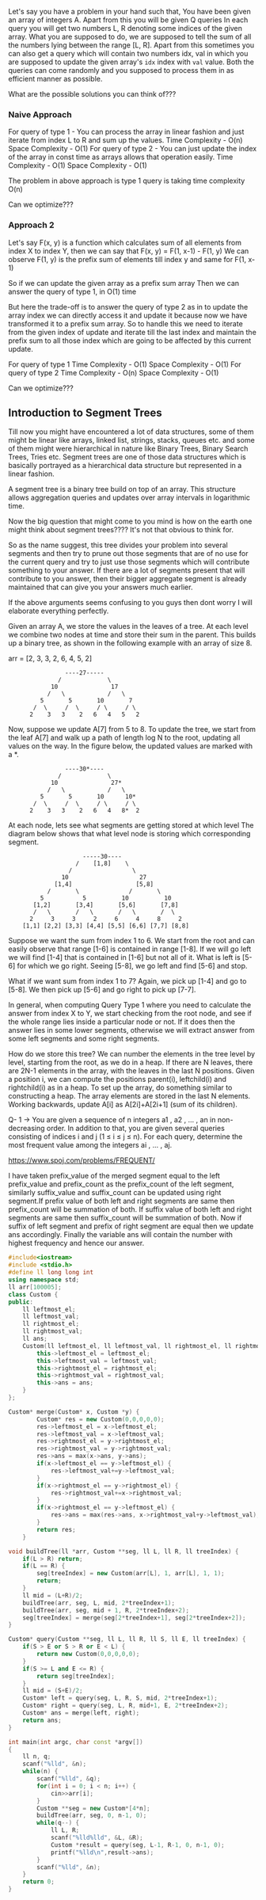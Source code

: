 Let's say you have a problem in your hand such that, You have been given an array of integers A. Apart from this you will be given Q queries
In each query you will get two numbers L, R denoting some indices of the given array. What you are supposed to do, we are supposed to tell the
sum of all the numbers lying between the range [L, R]. Apart from this sometimes you can also get a query which will contain two numbers idx, val
in which you are supposed to update the given array's `idx` index with `val` value. Both the queries can come randomly and you supposed to process
them in as efficient manner as possible.

What are the possible solutions you can think of???

### Naive Approach

For query of type 1 - You can process the array in linear fashion and just iterate from index L to R and sum up the values.
Time Complexity - O(n)
Space Complexity - O(1)
For query of type 2 - You can just update the index of the array in const time as arrays allows that operation easily.
Time Complexity - O(1)
Space Complexity - O(1)

The problem in above approach is type 1 query is taking time complexity O(n)

Can we optimize???

### Approach 2

Let's say F(x, y) is a function which calculates sum of all elements from index X to index Y, then we can say that
F(x, y) = F(1, x-1) - F(1, y)
We can observe F(1, y) is the prefix sum of elements till index y and same for F(1, x-1)

So if we can update the given array as a prefix sum array
Then we can answer the query of type 1, in O(1) time 

But here the trade-off is to answer the query of type 2 as in to update the array index we can directly access it and update it because now we have transformed it to a prefix sum array. So to handle this we need to iterate from the given index of update and iterate till the last index and maintain the prefix sum to all those index which are going to be affected by this current update.

For query of type 1 
Time Complexity - O(1)
Space Complexity - O(1)
For query of type 2
Time Complexity - O(n)
Space Complexity - O(1)

Can we optimize???

## Introduction to Segment Trees
Till now you might have encountered a lot of data structures, some of them might be linear like arrays, linked list, strings, stacks, queues etc. and some of them might were hierarchical in nature like Binary Trees, Binary Search Trees, Tries etc. 
Segment trees are one of those data structures which is basically portrayed as a hierarchical data structure but represented in a linear fashion. 

A segment tree is a binary tree build on top of an array. This structure allows aggregation queries and updates over array intervals in logarithmic time. 

Now the big question that might come to you mind is how on the earth one might think about segment trees???? It's not that obvious to think for. 

So as the name suggest, this tree divides your problem into several segments and then try to prune out those segments that are of no use for the current query and try to just use those segments which will contribute something to your answer. If there are a lot of segments present that will contribute to you answer, then their bigger aggregate segment is already maintained that can give you your answers much earlier. 

If the above arguments seems confusing to you guys then dont worry I will elaborate everything perfectly. 

Given an array A, we store the values in the leaves of a tree. At each level we combine two nodes at time and store their sum in the parent. This builds up a binary tree, as shown in the following example with an array of size 8.

arr = [2, 3, 3, 2, 6, 4, 5, 2]

                    ----27-----
                  /             \
                10               17
               /   \            /   \
             5       5       10       7
           /  \     /  \     / \     / \
          2    3   3    2   6   4   5   2


Now, suppose we update A[7] from 5 to 8. To update the tree, we start from the leaf A[7] and walk up a path of length log N to the root, updating all values on the way. In the figure below, the updated values are marked with a *.

                    ----30*----
                  /             \
                10               27*
               /   \            /   \
             5       5       10      10*
           /  \     /  \     / \     / \
          2    3   3    2   6   4   8*  2

At each node, lets see what segments are getting stored at which level
The diagram below shows that what level node is storing which corresponding segment.

                         -----30----
                       /    [1,8]    \
                     /                 \
                   10                    27
                 [1,4]                  [5,8]
               /       \              /       \
             5           5          10          10
           [1,2]       [3,4]       [5,6]       [7,8]
           /   \       /   \       /   \       /  \
          2     3     3     2     6     4     8     2
        [1,1] [2,2] [3,3] [4,4] [5,5] [6,6] [7,7] [8,8]
        
Suppose we want the sum from index 1 to 6. We start from the root and can easily observe that range [1-6] is contained in range [1-8]. If we will go left we will find [1-4] that is contained in [1-6] but not all of it. What is left is [5-6] for which we go right. Seeing [5-8], we go left and find [5-6] and stop.

What if we want sum from index 1 to 7? Again, we pick up [1-4] and go to [5-8]. We then pick up [5-6] and go right to pick up [7-7].

In general, when computing Query Type 1 where you need to calculate the answer from index X to Y, we start checking from the root node, and see if the whole range lies inside a particular node or not. If it does then the answer lies in some lower segments, otherwise we will extract answer from some left segments and some right segments. 

How do we store this tree? We can number the elements in the tree level by level, starting from the root, as we do in a heap. If there are N leaves, there are 2N-1 elements in the array, with the leaves in the last N positions. Given a position i, we can compute the positions parent(i), leftchild(i) and rightchild(i) as in a heap.
To set up the array, do something similar to constructing a heap. The array elements are stored in the last N elements. Working backwards, update A[i] as A[2i]+A[2i+1] (sum of its children).

Q- 1 -> You are given a sequence of n integers a1 , a2 , ... , an in non-decreasing order. In addition to that, you are given several queries consisting of indices i and j (1 ≤ i ≤ j ≤ n). For each query, determine the most frequent value among the integers ai , ... , aj.

https://www.spoj.com/problems/FREQUENT/

I have taken prefix_value of the merged segment equal to the left prefix_value and prefix_count as the prefix_count of the left segment, similarly suffix_value and suffix_count can be updated using right segment.If prefix value of both left and right segments are same then prefix_count will be summation of both. If suffix value of both left and right segments are same then suffix_count will be summation of both. Now if suffix of left segment and prefix of right segment are equal then we update ans accordingly. Finally the variable ans will contain the number with highest frequency and hence our answer.

```cpp
#include<iostream>
#include <stdio.h>
#define ll long long int
using namespace std;
ll arr[100005];
class Custom {
public:
	ll leftmost_el;
	ll leftmost_val;
	ll rightmost_el;
	ll rightmost_val;
	ll ans;
	Custom(ll leftmost_el, ll leftmost_val, ll rightmost_el, ll rightmost_val, ll ans = 1) {
		this->leftmost_el = leftmost_el;
		this->leftmost_val = leftmost_val;
		this->rightmost_el = rightmost_el;
		this->rightmost_val = rightmost_val;
		this->ans = ans;	
	}
};

Custom* merge(Custom* x, Custom *y) {
		Custom* res = new Custom(0,0,0,0,0);
		res->leftmost_el = x->leftmost_el;
		res->leftmost_val = x->leftmost_val;
		res->rightmost_el = y->rightmost_el;
		res->rightmost_val = y->rightmost_val;
		res->ans = max(x->ans, y->ans);
		if(x->leftmost_el == y->leftmost_el) {
			res->leftmost_val+=y->leftmost_val;
		}
		if(x->rightmost_el == y->rightmost_el) {
			res->rightmost_val+=x->rightmost_val;
		}
		if(x->rightmost_el == y->leftmost_el) {
			res->ans = max(res->ans, x->rightmost_val+y->leftmost_val);
		}
		return res;
	}

void buildTree(ll *arr, Custom **seg, ll L, ll R, ll treeIndex) {
	if(L > R) return;
	if(L == R) {
		seg[treeIndex] = new Custom(arr[L], 1, arr[L], 1, 1);
		return;
	}
	ll mid = (L+R)/2;
	buildTree(arr, seg, L, mid, 2*treeIndex+1);
	buildTree(arr, seg, mid + 1, R, 2*treeIndex+2);
	seg[treeIndex] = merge(seg[2*treeIndex+1], seg[2*treeIndex+2]);
}

Custom* query(Custom **seg, ll L, ll R, ll S, ll E, ll treeIndex) {
	if(S > E or S > R or E < L) {
		return new Custom(0,0,0,0,0);
	} 
	if(S >= L and E <= R) {
		return seg[treeIndex];
	}
	ll mid = (S+E)/2;
	Custom* left = query(seg, L, R, S, mid, 2*treeIndex+1);
	Custom* right = query(seg, L, R, mid+1, E, 2*treeIndex+2);
	Custom* ans = merge(left, right);
	return ans;
}

int main(int argc, char const *argv[])
{
	ll n, q;
	scanf("%lld", &n);
	while(n) {
		scanf("%lld", &q);
		for(int i = 0; i < n; i++) {
			cin>>arr[i];
		}
		Custom **seg = new Custom*[4*n];
		buildTree(arr, seg, 0, n-1, 0);
		while(q--) {
			ll L, R;
			scanf("%lld%lld", &L, &R);
			Custom *result = query(seg, L-1, R-1, 0, n-1, 0);
			printf("%lld\n",result->ans);
		}
		scanf("%lld", &n);
	}
	return 0;
}

```

